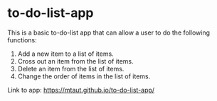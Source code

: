 # to-do-list-app

This is a basic to-do-list app that can allow a user to do the following functions:

1. Add a new item to a list of items.
2. Cross out an item from the list of items.
3. Delete an item from the list of items.
4. Change the order of items in the list of items.

Link to app: https://mtaut.github.io/to-do-list-app/
